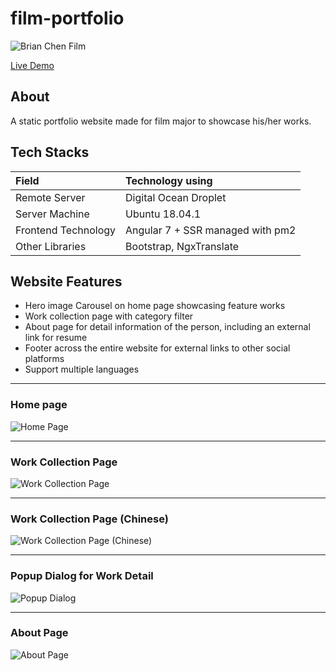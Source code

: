 # film-portfolio

![Brian Chen Film](./img/logo.png)

[Live Demo](https://www.brianchenfilm.com/)

## About
A static portfolio website made for film major to showcase his/her works.

## Tech Stacks

| Field               | Technology using                 |
| :------------------ | :------------------------------- |
| Remote Server       | Digital Ocean Droplet            |
| Server Machine      | Ubuntu 18.04.1                   |
| Frontend Technology | Angular 7 + SSR managed with pm2 |
| Other Libraries     | Bootstrap, NgxTranslate          |

## Website Features

* Hero image Carousel on home page showcasing feature works
* Work collection page with category filter
* About page for detail information of the person, including an external link for resume
* Footer across the entire website for external links to other social platforms
* Support multiple languages

---

### Home page

![Home Page](./img/home_page.png)

---

### Work Collection Page

![Work Collection Page](./img/work_page.png)

---

### Work Collection Page (Chinese)

![Work Collection Page (Chinese)](./img/work_page_zh.png)

---

### Popup Dialog for Work Detail

![Popup Dialog](./img/dialog.png)

---

### About Page

![About Page](./img/about_page.png)

